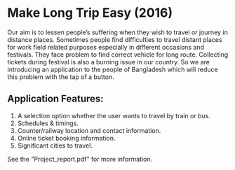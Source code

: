 # Make Long Trip Easy (2016)

Our aim is to lessen people’s suffering when they wish to travel or journey in distance places. Sometimes people find difficulties to travel distant places for work field related purposes especially in different occasions and festivals. They face problem to find correct vehicle for long route. Collecting tickets during festival is also a burning issue in our country. So we are introducing an application to the people of Bangladesh which will reduce this problem with the tap of a button.

## Application Features:
1. A selection option whether the user wants to travel by train or bus.
2. Schedules & timings.
3. Counter/railway location and contact information.
4. Online ticket booking information.
5. Significant cities to travel.

See the "Project_report.pdf" for more information.
